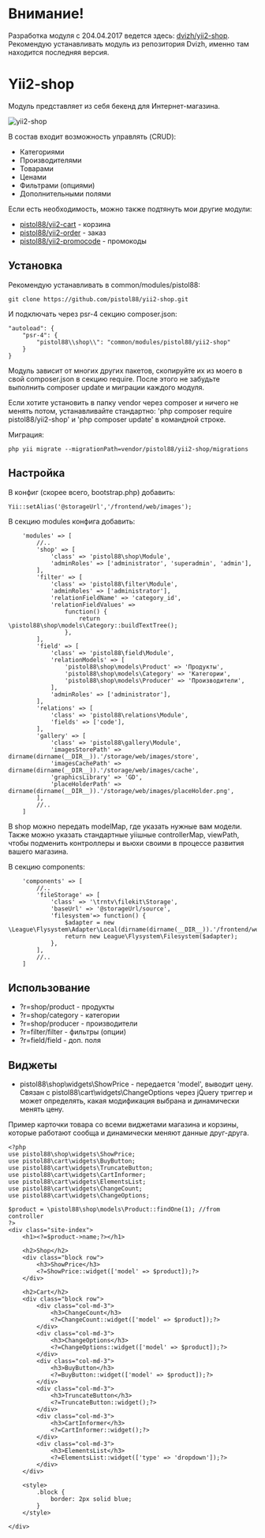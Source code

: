 Внимание!
==========
Разработка модуля с 204.04.2017 ведется здесь: [dvizh/yii2-shop](https://github.com/dvizh/yii2-shop). Рекомендую устанавливать модуль из репозитория Dvizh, именно там находится последняя версия.

Yii2-shop
==========
Модуль представляет из себя бекенд для Интернет-магазина.

![yii2-shop](https://cloud.githubusercontent.com/assets/8104605/15448447/751a647a-1f7b-11e6-87e7-c7354306f10e.png)

В состав входит возможность управлять (CRUD):

* Категориями
* Производителями
* Товарами
* Ценами
* Фильтрами (опциями)
* Дополнительными полями

Если есть необходимость, можно также подтянуть мои другие модули:

* [pistol88/yii2-cart](https://github.com/pistol88/yii2-cart) - корзина
* [pistol88/yii2-order](https://github.com/pistol88/yii2-order) - заказ
* [pistol88/yii2-promocode](https://github.com/pistol88/yii2-promocode) - промокоды

Установка
---------------------------------

Рекомендую устанавливать в common/modules/pistol88:

```
git clone https://github.com/pistol88/yii2-shop.git
```

И подключать через psr-4 секцию composer.json:

```
"autoload": {
    "psr-4": {
        "pistol88\\shop\\": "common/modules/pistol88/yii2-shop"
    }
}
```

Модуль зависит от многих других пакетов, скопируйте их из моего в свой composer.json в секцию require. После этого не забудьте выполнить composer update и миграции каждого модуля.

Если хотите установить в папку vendor через composer и ничего не менять потом, устанавливайте стандартно: 'php composer require pistol88/yii2-shop' и 'php composer update' в командной строке.

Миграция:

```
php yii migrate --migrationPath=vendor/pistol88/yii2-shop/migrations
```

Настройка
---------------------------------

В конфиг (скорее всего, bootstrap.php) добавить:

```
Yii::setAlias('@storageUrl','/frontend/web/images');
```

В секцию modules конфига добавить:

```
    'modules' => [
        //..
        'shop' => [
            'class' => 'pistol88\shop\Module',
            'adminRoles' => ['administrator', 'superadmin', 'admin'],
        ],
        'filter' => [
            'class' => 'pistol88\filter\Module',
            'adminRoles' => ['administrator'],
            'relationFieldName' => 'category_id',
            'relationFieldValues' =>
                function() {
                    return \pistol88\shop\models\Category::buildTextTree();
                },
        ],
        'field' => [
            'class' => 'pistol88\field\Module',
            'relationModels' => [
                'pistol88\shop\models\Product' => 'Продукты',
                'pistol88\shop\models\Category' => 'Категории',
                'pistol88\shop\models\Producer' => 'Производители',
            ],
            'adminRoles' => ['administrator'],
        ],
        'relations' => [
            'class' => 'pistol88\relations\Module',
            'fields' => ['code'],
        ],
        'gallery' => [
            'class' => 'pistol88\gallery\Module',
            'imagesStorePath' => dirname(dirname(__DIR__)).'/storage/web/images/store',
            'imagesCachePath' => dirname(dirname(__DIR__)).'/storage/web/images/cache',
            'graphicsLibrary' => 'GD',
            'placeHolderPath' => dirname(dirname(__DIR__)).'/storage/web/images/placeHolder.png',
        ],
        //..
    ]
```

В shop можно передать modelMap, где указать нужные вам модели. Также можно указать стандартные yiiшные controllerMap, viewPath, чтобы подменить контроллеры и вьюхи своими в процессе развития вашего магазина.

В секцию components:

```
    'components' => [
        //..
        'fileStorage' => [
            'class' => '\trntv\filekit\Storage',
            'baseUrl' => '@storageUrl/source',
            'filesystem'=> function() {
                $adapter = new \League\Flysystem\Adapter\Local(dirname(dirname(__DIR__)).'/frontend/web/images/source');
                return new League\Flysystem\Filesystem($adapter);
            },
        ],
        //..
    ]
```

Использование
---------------------------------

* ?r=shop/product - продукты
* ?r=shop/category - категории
* ?r=shop/producer - производители
* ?r=filter/filter - фильтры (опции)
* ?r=field/field - доп. поля

Виджеты
---------------------------------

* pistol88\shop\widgets\ShowPrice - передается 'model', выводит цену. Связан с pistol88\cart\widgets\ChangeOptions через jQuery триггер и может определять, какая модификация выбрана и динамически менять цену.

Пример карточки товара со всеми виджетами магазина и корзины, которые работают сообща и динамически меняют данные друг-друга.


```
<?php
use pistol88\shop\widgets\ShowPrice;
use pistol88\cart\widgets\BuyButton;
use pistol88\cart\widgets\TruncateButton;
use pistol88\cart\widgets\CartInformer;
use pistol88\cart\widgets\ElementsList;
use pistol88\cart\widgets\ChangeCount;
use pistol88\cart\widgets\ChangeOptions;

$product = \pistol88\shop\models\Product::findOne(1); //from controller
?>
<div class="site-index">
    <h1><?=$product->name;?></h1>
    
    <h2>Shop</h2>
    <div class="block row">
        <h3>ShowPrice</h3>
        <?=ShowPrice::widget(['model' => $product]);?>
    </div>
    
    <h2>Cart</h2>
    <div class="block row">
        <div class="col-md-3">
            <h3>ChangeCount</h3>
            <?=ChangeCount::widget(['model' => $product]);?>
        </div>
        <div class="col-md-3">
            <h3>ChangeOptions</h3>
            <?=ChangeOptions::widget(['model' => $product]);?>
        </div>
        <div class="col-md-3">
            <h3>BuyButton</h3>
            <?=BuyButton::widget(['model' => $product]);?>
        </div>
        <div class="col-md-3">
            <h3>TruncateButton</h3>
            <?=TruncateButton::widget();?>
        </div>
        <div class="col-md-3">
            <h3>CartInformer</h3>
            <?=CartInformer::widget();?>
        </div>
        <div class="col-md-3">
            <h3>ElementsList</h3>
            <?=ElementsList::widget(['type' => 'dropdown']);?>
        </div>
    </div>
    
    <style>
        .block {
            border: 2px solid blue;
        }
    </style>
    
</div>

```
